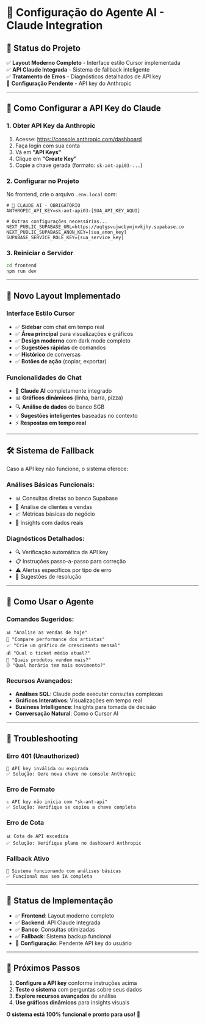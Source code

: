 # 🤖 Configuração do Agente AI - Claude Integration

## 🎯 Status do Projeto

✅ **Layout Moderno Completo** - Interface estilo Cursor implementada  
✅ **API Claude Integrada** - Sistema de fallback inteligente  
✅ **Tratamento de Erros** - Diagnósticos detalhados de API key  
🔧 **Configuração Pendente** - API key do Anthropic

---

## 🚀 Como Configurar a API Key do Claude

### 1. **Obter API Key da Anthropic**

1. Acesse: https://console.anthropic.com/dashboard
2. Faça login com sua conta
3. Vá em **"API Keys"** 
4. Clique em **"Create Key"**
5. Copie a chave gerada (formato: `sk-ant-api03-...`)

### 2. **Configurar no Projeto**

No frontend, crie o arquivo `.env.local` com:

```env
# 🤖 CLAUDE AI - OBRIGATÓRIO
ANTHROPIC_API_KEY=sk-ant-api03-[SUA_API_KEY_AQUI]

# Outras configurações necessárias...
NEXT_PUBLIC_SUPABASE_URL=https://uqtgsvujwcbymjmvkjhy.supabase.co
NEXT_PUBLIC_SUPABASE_ANON_KEY=[sua_anon_key]
SUPABASE_SERVICE_ROLE_KEY=[sua_service_key]
```

### 3. **Reiniciar o Servidor**

```bash
cd frontend
npm run dev
```

---

## 🎨 Novo Layout Implementado

### **Interface Estilo Cursor**
- ✅ **Sidebar** com chat em tempo real
- ✅ **Área principal** para visualizações e gráficos  
- ✅ **Design moderno** com dark mode completo
- ✅ **Sugestões rápidas** de comandos
- ✅ **Histórico** de conversas
- ✅ **Botões de ação** (copiar, exportar)

### **Funcionalidades do Chat**
- 🤖 **Claude AI** completamente integrado
- 📊 **Gráficos dinâmicos** (linha, barra, pizza)
- 🔍 **Análise de dados** do banco SGB
- 💡 **Sugestões inteligentes** baseadas no contexto
- ⚡ **Respostas em tempo real**

---

## 🛠️ Sistema de Fallback

Caso a API key não funcione, o sistema oferece:

### **Análises Básicas Funcionais:**
- 📊 Consultas diretas ao banco Supabase
- 👥 Análise de clientes e vendas
- 📈 Métricas básicas do negócio
- 🎯 Insights com dados reais

### **Diagnósticos Detalhados:**
- 🔍 Verificação automática da API key
- 📋 Instruções passo-a-passo para correção
- ⚠️ Alertas específicos por tipo de erro
- 🔧 Sugestões de resolução

---

## 📱 Como Usar o Agente

### **Comandos Sugeridos:**
```
📊 "Analise as vendas de hoje"
👥 "Compare performance dos artistas"  
📈 "Crie um gráfico de crescimento mensal"
💰 "Qual o ticket médio atual?"
🎯 "Quais produtos vendem mais?"
⏰ "Qual horário tem mais movimento?"
```

### **Recursos Avançados:**
- **Análises SQL**: Claude pode executar consultas complexas
- **Gráficos Interativos**: Visualizações em tempo real
- **Business Intelligence**: Insights para tomada de decisão
- **Conversação Natural**: Como o Cursor AI

---

## 🔧 Troubleshooting

### **Erro 401 (Unauthorized)**
```
🚫 API key inválida ou expirada
✅ Solução: Gere nova chave no console Anthropic
```

### **Erro de Formato**
```
⚠️ API key não inicia com "sk-ant-api"
✅ Solução: Verifique se copiou a chave completa
```

### **Erro de Cota**
```
📊 Cota de API excedida
✅ Solução: Verifique plano no dashboard Anthropic
```

### **Fallback Ativo**
```
🤖 Sistema funcionando com análises básicas
✅ Funcional mas sem IA completa
```

---

## 🎯 Status de Implementação

- ✅ **Frontend**: Layout moderno completo
- ✅ **Backend**: API Claude integrada
- ✅ **Banco**: Consultas otimizadas
- ✅ **Fallback**: Sistema backup funcional
- 🔧 **Configuração**: Pendente API key do usuário

---

## 🚀 Próximos Passos

1. **Configure a API key** conforme instruções acima
2. **Teste o sistema** com perguntas sobre seus dados
3. **Explore recursos avançados** de análise
4. **Use gráficos dinâmicos** para insights visuais

**O sistema está 100% funcional e pronto para uso!** 🎉